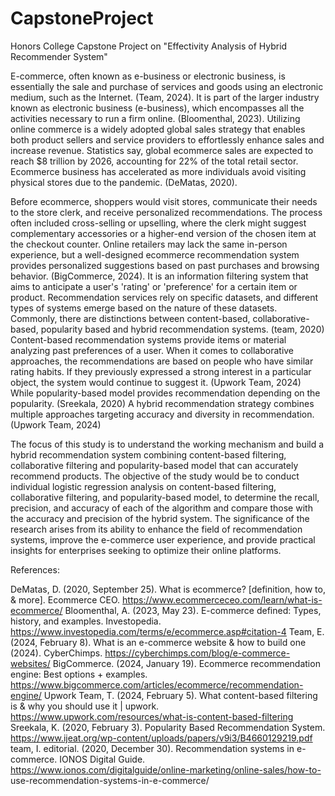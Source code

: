 # CapstoneProject
Honors College Capstone Project on "Effectivity Analysis of Hybrid Recommender System"


E-commerce, often known as e-business or electronic business, is essentially the sale and purchase of services and goods using an electronic medium, such as the Internet. (Team, 2024). It is part of the larger industry known as electronic business (e-business), which encompasses all the activities necessary to run a firm online. (Bloomenthal, 2023). Utilizing online commerce is a widely adopted global sales strategy that enables both product sellers and service providers to effortlessly enhance sales and increase revenue. Statistics say, global ecommerce sales are expected to reach $8 trillion by 2026, accounting for 22% of the total retail sector. Ecommerce business has accelerated as more individuals avoid visiting physical stores due to the pandemic. (DeMatas, 2020).

Before ecommerce, shoppers would visit stores, communicate their needs to the store clerk, and receive personalized recommendations. The process often included cross-selling or upselling, where the clerk might suggest complementary accessories or a higher-end version of the chosen item at the checkout counter. Online retailers may lack the same in-person experience, but a well-designed ecommerce recommendation system provides personalized suggestions based on past purchases and browsing behavior. (BigCommerce, 2024). It is an information filtering system that aims to anticipate a user's 'rating' or 'preference' for a certain item or product. Recommendation services rely on specific datasets, and different types of systems emerge based on the nature of these datasets. Commonly, there are distinctions between content-based, collaborative-based, popularity based and hybrid recommendation systems. (team, 2020)
Content-based recommendation systems provide items or material analyzing past preferences of a user. When it comes to collaborative approaches, the recommendations are based on people who have similar rating habits. If they previously expressed a strong interest in a particular object, the system would continue to suggest it. (Upwork Team, 2024) While popularity-based model provides recommendation depending on the popularity. (Sreekala, 2020) A hybrid recommendation strategy combines multiple approaches targeting accuracy and diversity in recommendation. (Upwork Team, 2024)

The focus of this study is to understand the working mechanism and build a hybrid recommendation system combining content-based filtering, collaborative filtering and popularity-based model that can accurately recommend products. The objective of the study would be to conduct individual logistic regression analysis on content-based filtering, collaborative filtering, and popularity-based model, to determine the recall, precision, and accuracy of each of the algorithm and compare those with the accuracy and precision of the hybrid system. The significance of the research arises from its ability to enhance the field of recommendation systems, improve the e-commerce user experience, and provide practical insights for enterprises seeking to optimize their online platforms.


References:

DeMatas, D. (2020, September 25). What is ecommerce? [definition, how to, & more]. Ecommerce CEO. https://www.ecommerceceo.com/learn/what-is-ecommerce/ 
Bloomenthal, A. (2023, May 23). E-commerce defined: Types, history, and examples. Investopedia. https://www.investopedia.com/terms/e/ecommerce.asp#citation-4 
Team, E. (2024, February 8). What is an e-commerce website & how to build one (2024). CyberChimps. https://cyberchimps.com/blog/e-commerce-websites/ 
BigCommerce. (2024, January 19). Ecommerce recommendation engine: Best options + examples. https://www.bigcommerce.com/articles/ecommerce/recommendation-engine/ 
Upwork Team, T. (2024, February 5). What content-based filtering is & why you should use it | upwork. https://www.upwork.com/resources/what-is-content-based-filtering 
 Sreekala, K. (2020, February 3). Popularity Based Recommendation System. https://www.ijeat.org/wp-content/uploads/papers/v9i3/B4660129219.pdf 
team, I. editorial. (2020, December 30). Recommendation systems in e-commerce. IONOS
Digital Guide. https://www.ionos.com/digitalguide/online-marketing/online-sales/how-to-
use-recommendation-systems-in-e-commerce/







